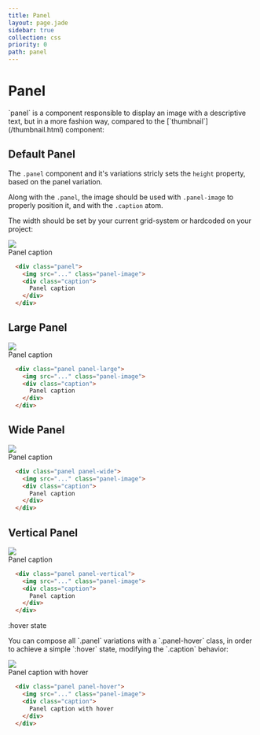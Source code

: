 ```yaml
---
title: Panel
layout: page.jade
sidebar: true
collection: css
priority: 0
path: panel
---
```


# Panel
<div class="lead">`panel` is a component responsible to display an image with a descriptive text,
but in a more fashion way, compared to the [`thumbnail`](/thumbnail.html) component: </div>

## Default Panel
The `.panel` component and it's variations stricly sets the `height` property,
based on the panel variation. 

Along with the `.panel`, the image should be used with `.panel-image` to
properly position it, and with the `.caption` atom.

The width should be set by your current
grid-system or hardcoded on your project:

<div class="example example-code">
  <div class="panel">
    <img src="https://unsplash.it/170/170" class="panel-image">
    <div class="caption">
      Panel caption
    </div>
  </div>
</div>

```html
  <div class="panel">
    <img src="..." class="panel-image">
    <div class="caption">
      Panel caption
    </div>
  </div>
```



## Large Panel
<div class="example example-code">
  <div class="panel panel-large">
    <img src="https://unsplash.it/335/335" class="panel-image">
    <div class="caption">
      Panel caption
    </div>
  </div>
</div>

```html
  <div class="panel panel-large">
    <img src="..." class="panel-image">
    <div class="caption">
      Panel caption
    </div>
  </div>
```
## Wide Panel
<div class="example example-code">
  <div class="panel panel-wide">
    <img src="https://unsplash.it/335/165" class="panel-image">
    <div class="caption">
      Panel caption
    </div>
  </div>
</div>

```html
  <div class="panel panel-wide">
    <img src="..." class="panel-image">
    <div class="caption">
      Panel caption
    </div>
  </div>
```
## Vertical Panel
<div class="example example-code">
  <div class="panel panel-vertical">
    <img src="https://unsplash.it/165/335" class="panel-image">
    <div class="caption">
      Panel caption
    </div>
  </div>
</div>

```html
  <div class="panel panel-vertical">
    <img src="..." class="panel-image">
    <div class="caption">
      Panel caption
    </div>
  </div>
```

<div class="callout">
  <div class="callout-title">:hover state</div>
  <p>You can compose all `.panel` variations with a `.panel-hover` class, in order to
  achieve a simple `:hover` state, modifying the `.caption` behavior:</p>
</div>

<div class="example example-code">
  <div class="panel panel-hover">
    <img src="https://unsplash.it/170/170" class="panel-image">
    <div class="caption">
      Panel caption with hover
    </div>
  </div>
</div>

```html
  <div class="panel panel-hover">
    <img src="..." class="panel-image">
    <div class="caption">
      Panel caption with hover
    </div>
  </div>
```
